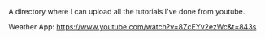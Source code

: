 A directory where I can upload all the tutorials I've done from youtube. 

Weather App: https://www.youtube.com/watch?v=8ZcEYv2ezWc&t=843s
